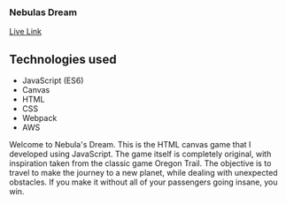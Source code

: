 ### Nebulas Dream
[Live Link](https://m1ch43l-s1m30n.github.io/nebulas-dream/)

## Technologies used
  * JavaScript (ES6)
  * Canvas
  * HTML
  * CSS
  * Webpack
  * AWS

Welcome to Nebula's Dream. This is the HTML canvas game that I developed using JavaScript. The game itself is completely original, with inspiration taken from the classic game Oregon Trail. The objective is to travel to make the journey to a new planet, while dealing with unexpected obstacles. If you make it without all of your passengers going insane, you win.




